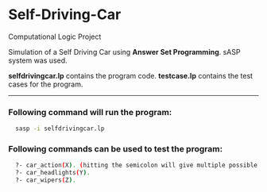 # Self-Driving-Car
Computational Logic Project

Simulation of a Self Driving Car using **Answer Set Programming**. 
sASP system was used.
  
**selfdrivingcar.lp** contains the program code.
**testcase.lp** contains the test cases for the program.

---

  ### Following command will run the program:

```bash
  sasp -i selfdrivingcar.lp
 ```  
  
  
  ### Following commands can be used to test the program:

```bash
  ?- car_action(X). (hitting the semicolon will give multiple possible answers for the value of X)
  ?- car_headlights(Y).
  ?- car_wipers(Z).
  ```
